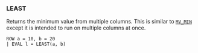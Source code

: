 <!--
This is generated by ESQL’s AbstractFunctionTestCase. Do no edit it. See ../README.md for how to regenerate it.
-->

### LEAST
Returns the minimum value from multiple columns. This is similar to [`MV_MIN`](https://www.elastic.co/docs/reference/elasticsearch/query-languages/esql/esql-functions-operators#esql-mv_min) except it is intended to run on multiple columns at once.

```esql
ROW a = 10, b = 20
| EVAL l = LEAST(a, b)
```
